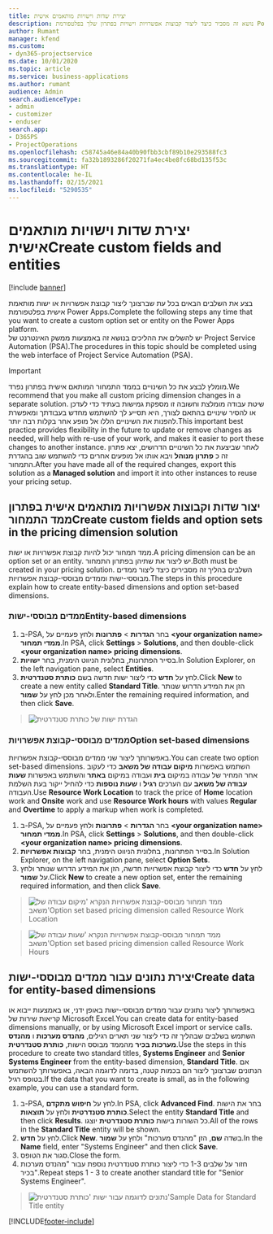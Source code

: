 ```yaml
---
title: יצירת שדות וישויות מותאמים אישית
description: נושא זה מסביר כיצד ליצור קבוצות אפשרויות וישויות בפתרון שלך בפלטפורמת Power Apps.
author: Rumant
manager: kfend
ms.custom:
- dyn365-projectservice
ms.date: 10/01/2020
ms.topic: article
ms.service: business-applications
ms.author: rumant
audience: Admin
search.audienceType:
- admin
- customizer
- enduser
search.app:
- D365PS
- ProjectOperations
ms.openlocfilehash: c58745a46e84a40b90fbb3cbf89b10e293588fc3
ms.sourcegitcommit: fa32b1893286f20271fa4ec4be8fc68bd135f53c
ms.translationtype: HT
ms.contentlocale: he-IL
ms.lasthandoff: 02/15/2021
ms.locfileid: "5290535"
---
```

# <a name="create-custom-fields-and-entities"></a><span data-ttu-id="4549a-103">יצירת שדות וישויות מותאמים אישית</span><span class="sxs-lookup"><span data-stu-id="4549a-103">Create custom fields and entities</span></span> 

[!include [banner](../includes/psa-now-project-operations.md)]

<span data-ttu-id="4549a-104">בצע את השלבים הבאים בכל עת שברצונך ליצור קבוצת אפשרויות או ישות מותאמת אישית בפלטפורמת Power Apps.</span><span class="sxs-lookup"><span data-stu-id="4549a-104">Complete the following steps any time that you want to create a custom option set or entity on the Power Apps platform.</span></span>  
<span data-ttu-id="4549a-105">יש להשלים את ההליכים בנושא זה באמצעות ממשק האינטרנט של Project Service Automation‏ (PSA).</span><span class="sxs-lookup"><span data-stu-id="4549a-105">The procedures in this topic should be completed using the web interface of Project Service Automation (PSA).</span></span>

> [!IMPORTANT]
> <span data-ttu-id="4549a-106">מומלץ לבצע את כל השינויים בממד התמחור המותאם אישית בפתרון נפרד.</span><span class="sxs-lookup"><span data-stu-id="4549a-106">We recommend that you make all custom pricing dimension changes in a separate solution.</span></span> <span data-ttu-id="4549a-107">שיטת עבודה מומלצת וחשובה זו מספקת גמישות בעתיד כדי לעדכן או להסיר שינויים בהתאם לצורך, היא תסייע לך להשתמש מחדש בעבודתך ומאפשרת להפנות את השינויים הללו אל מופע אחר בקלות רבה יותר.</span><span class="sxs-lookup"><span data-stu-id="4549a-107">This important best practice provides flexibility in the future to update or remove changes as needed, will help with re-use of your work, and makes it easier to port these changes to another instance.</span></span> <span data-ttu-id="4549a-108">לאחר שביצעת את כל השינויים הדרושים, יצא פתרון זה כ **פתרון מנוהל** ויבא אותו אל מופעים אחרים כדי להשתמש שוב בהגדרת התמחור.</span><span class="sxs-lookup"><span data-stu-id="4549a-108">After you have made all of the required changes, export this solution as a **Managed solution** and import it into other instances to reuse your pricing setup.</span></span>

  
## <a name="create-custom-fields-and-option-sets-in-the-pricing-dimension-solution"></a><span data-ttu-id="4549a-109">יצור שדות וקבוצות אפשרויות מותאמים אישית בפתרון ממד התמחור</span><span class="sxs-lookup"><span data-stu-id="4549a-109">Create custom fields and option sets in the pricing dimension solution</span></span>

<span data-ttu-id="4549a-110">ממד תמחור יכול להיות קבוצת אפשרויות או ישות.</span><span class="sxs-lookup"><span data-stu-id="4549a-110">A pricing dimension can be an option set or an entity.</span></span> <span data-ttu-id="4549a-111">יש ליצור את שתיהן בפתרון התמחור.</span><span class="sxs-lookup"><span data-stu-id="4549a-111">Both must be created in your pricing solution.</span></span> <span data-ttu-id="4549a-112">השלבים בהליך זה מסבירים כיצד ליצור ממדים מבוססי-ישות וממדים מבוססי-קבוצת אפשרויות.</span><span class="sxs-lookup"><span data-stu-id="4549a-112">The steps in this procedure explain how to create entity-based dimensions and option set-based dimensions.</span></span>

### <a name="entity-based-dimensions"></a><span data-ttu-id="4549a-113">ממדים מבוססי-ישות</span><span class="sxs-lookup"><span data-stu-id="4549a-113">Entity-based dimensions</span></span>

1. <span data-ttu-id="4549a-114">ב-PSA, בחר **הגדרות** > **פתרונות** ולחץ פעמיים על **\<your organization name> ממדי תמחור**.</span><span class="sxs-lookup"><span data-stu-id="4549a-114">In PSA, click **Settings** > **Solutions**, and then double-click **\<your organization name> pricing dimensions**.</span></span>
2. <span data-ttu-id="4549a-115">בסייר הפתרונות, בחלונית הניווט הימנית, בחר **ישויות**.</span><span class="sxs-lookup"><span data-stu-id="4549a-115">In Solution Explorer, on the left navigation pane, select **Entities**.</span></span>
3. <span data-ttu-id="4549a-116">לחץ על **חדש** כדי ליצור ישות חדשה בשם **כותרת סטנדרטית**.</span><span class="sxs-lookup"><span data-stu-id="4549a-116">Click **New** to create a new entity called **Standard Title**.</span></span> <span data-ttu-id="4549a-117">הזן את המידע הדרוש שנותר ולאחר מכן לחץ על **שמור**.</span><span class="sxs-lookup"><span data-stu-id="4549a-117">Enter the remaining required information, and then click **Save**.</span></span>

> ![הגדרת ישות של כותרת סטנדרטית](media/Standard-Title-entity-definition.png)


### <a name="option-set-based-dimensions"></a><span data-ttu-id="4549a-119">ממדים מבוססי-קבוצת אפשרויות</span><span class="sxs-lookup"><span data-stu-id="4549a-119">Option set-based dimensions</span></span> 
<span data-ttu-id="4549a-120">באפשרותך ליצור שני ממדים מבוססי-קבוצת אפשרויות.</span><span class="sxs-lookup"><span data-stu-id="4549a-120">You can create two option set-based dimensions.</span></span> <span data-ttu-id="4549a-121">השתמש באפשרות **מיקום עבודה של משאב** כדי לעקוב אחר המחיר של עבודה במיקום **בית** ועבודה במיקום **באתר** והשתמש באפשרות **שעות עבודה של משאב** עם הערכים **רגיל** ו **שעות נוספות** כדי להחיל ייקור בעת השלמת העבודה.</span><span class="sxs-lookup"><span data-stu-id="4549a-121">Use **Resource Work Location** to track the price of **Home** location work and **Onsite** work and use **Resource Work hours** with values **Regular** and **Overtime** to apply a markup when work is completed.</span></span>


1. <span data-ttu-id="4549a-122">ב-PSA, בחר **הגדרות** > **פתרונות** ולחץ פעמיים על **\<your organization name> ממדי תמחור**.</span><span class="sxs-lookup"><span data-stu-id="4549a-122">In PSA, click **Settings** > **Solutions**, and then double-click  **\<your organization name> pricing dimensions**.</span></span> 
2. <span data-ttu-id="4549a-123">בסייר הפתרונות, בחלונית הניווט הימנית, בחר **קבוצות אפשרויות**.</span><span class="sxs-lookup"><span data-stu-id="4549a-123">In Solution Explorer, on the left navigation pane, select  **Option Sets**.</span></span> 
3. <span data-ttu-id="4549a-124">לחץ על **חדש** כדי ליצור קבוצת אפשרויות חדשה, הזן את המידע הדרוש שנותר ולחץ על **שמור**.</span><span class="sxs-lookup"><span data-stu-id="4549a-124">Click **New** to create a new option set, enter the remaining required information, and then click **Save**.</span></span>

> ![<span data-ttu-id="4549a-125">ממד תמחור מבוסס-קבוצת אפשרויות הנקרא 'מיקום עבודה של משאב'</span><span class="sxs-lookup"><span data-stu-id="4549a-125">Option set based pricing dimension called Resource Work Location</span></span> ](media/Option-set-PD-called-Resource-Work-Location.png)

> ![<span data-ttu-id="4549a-126">ממד תמחור מבוסס-קבוצת אפשרויות הנקרא 'שעות עבודה של משאב'</span><span class="sxs-lookup"><span data-stu-id="4549a-126">Option set based pricing dimension called Resource Work Hours</span></span> ](media/Option-set-PD-called-Resource-Work-Hours.PNG)


## <a name="create-data-for-entity-based-dimensions"></a><span data-ttu-id="4549a-127">יצירת נתונים עבור ממדים מבוססי-ישות</span><span class="sxs-lookup"><span data-stu-id="4549a-127">Create data for entity-based dimensions</span></span>

<span data-ttu-id="4549a-128">באפשרותך ליצור נתונים עבור ממדים מבוססי-ישות באופן ידני, או באמצעות ייבוא או קריאות שירות של Microsoft Excel.</span><span class="sxs-lookup"><span data-stu-id="4549a-128">You can create data for entity-based dimensions manually, or by using Microsoft Excel import or service calls.</span></span> <span data-ttu-id="4549a-129">השתמש בשלבים שבהליך זה כדי ליצור שני תארים רגילים, **מהנדס מערכות** ו **מהנדס מערכות בכיר** מהממד מבוסס הישות, **כותרת סטנדרטית**.</span><span class="sxs-lookup"><span data-stu-id="4549a-129">Use the steps in this procedure to create two standard titles, **Systems Engineer** and **Senior Systems Engineer** from the entity-based dimension, **Standard Title**.</span></span> <span data-ttu-id="4549a-130">אם הנתונים שברצונך ליצור הם בכמות קטנה, בדומה לדוגמה הבאה, באפשרותך להשתמש בטופס רגיל.</span><span class="sxs-lookup"><span data-stu-id="4549a-130">If the data that you want to create is small, as in the following example, you can use a standard form.</span></span>

1. <span data-ttu-id="4549a-131">ב-PSA, לחץ על **חיפוש מתקדם**.</span><span class="sxs-lookup"><span data-stu-id="4549a-131">In PSA, click **Advanced Find**.</span></span> <span data-ttu-id="4549a-132">בחר את הישות **כותרת סטנדרטית** ולחץ על **תוצאות**.</span><span class="sxs-lookup"><span data-stu-id="4549a-132">Select the entity **Standard Title** and then click **Results**.</span></span> <span data-ttu-id="4549a-133">כל השורות בישות **כותרת סטנדרטית** יוצגו.</span><span class="sxs-lookup"><span data-stu-id="4549a-133">All of the rows in the **Standard Title** entity will be shown.</span></span>
2. <span data-ttu-id="4549a-134">לחץ על **חדש**.</span><span class="sxs-lookup"><span data-stu-id="4549a-134">Click **New**.</span></span> <span data-ttu-id="4549a-135">בשדה **שם**, הזן "מהנדס מערכות" ולחץ על **שמור**.</span><span class="sxs-lookup"><span data-stu-id="4549a-135">In the **Name** field, enter "Systems Engineer" and then click **Save**.</span></span>
3. <span data-ttu-id="4549a-136">סגור את הטופס.</span><span class="sxs-lookup"><span data-stu-id="4549a-136">Close the form.</span></span> 
4. <span data-ttu-id="4549a-137">חזור על שלבים 1-3 כדי ליצור כותרת סטנדרטית נוספת עבור "מהנדס מערכות בכיר".</span><span class="sxs-lookup"><span data-stu-id="4549a-137">Repeat steps 1 - 3 to create another standard title for "Senior Systems Engineer".</span></span>

> ![<span data-ttu-id="4549a-138">נתונים לדוגמה עבור ישות 'כותרת סטנדרטית'</span><span class="sxs-lookup"><span data-stu-id="4549a-138">Sample Data for Standard Title entity</span></span> ](media/ST-data.png)




[!INCLUDE[footer-include](../includes/footer-banner.md)]